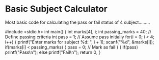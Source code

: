 # Basic Subject Calculator

Most basic code for calculating the pass or fail status of 4 subject.........

#include <stdio.h>
int main() {
    int marks[4], i;
    int passing_marks = 40; // Define passing criteria
    int pass = 1; // Assume pass initially
    for(i = 0; i < 4; i++) {
        printf("Enter marks for subject %d: ", i + 1);
        scanf("%d", &marks[i]);
        if(marks[i] < passing_marks) {
            pass = 0; // Mark as fail
        }
    }
    if(pass)
        printf("Pass\n");
    else
        printf("Fail\n");
    return 0;
}
